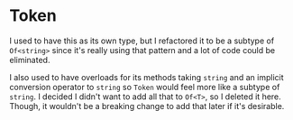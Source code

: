 # Token

I used to have this as its own type, but I refactored it to be a subtype of `Of<string>` since it's really using that pattern and a lot of code could be eliminated.

I also used to have overloads for its methods taking `string` and an implicit conversion operator to `string` so `Token` would feel more like a subtype of `string`.
I decided I didn't want to add all that to `Of<T>`, so I deleted it here.
Though, it wouldn't be a breaking change to add that later if it's desirable.